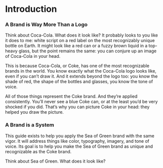 # Introduction

### A Brand is Way More Than a Logo

Think about Coca-Cola. What does it look like? It probably looks to you like it does to me: white script on a red label on the most recognizably unique bottle on Earth. It might look like a red can or a fuzzy brown liquid in a top-heavy glass, but the point remains the same: you can conjure up an image of Coca-Cola in your head.

This is because Coca-Cola, or Coke, has one of the most recognizable brands in the world. You know exactly what the Coca-Cola logo looks like, even if you can’t draw it. And it extends beyond the logo too: you know the shade of red, the shape of the bottles and glasses, you know the tone of voice.

All of those things represent the Coke brand. And they’re applied consistently. You’ll never see a blue Coke can, or at the least you’d be very shocked if you did. That’s why you can picture Coke in your head: they helped you draw the picture.

### A Brand is a System

This guide exists to help you apply the Sea of Green brand with the same vigor. It will address things like color, typography, imagery, and tone of voice. Its goal is to help you make the Sea of Green brand as unique and recognizable as the Coke brand.

Think about Sea of Green. What does it look like?

